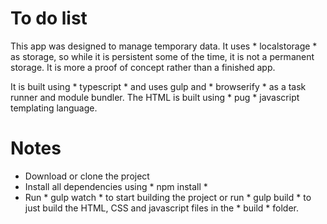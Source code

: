 # To do list

This app was designed to manage temporary data. It uses * localstorage * as storage, so while it is persistent some of the time, it is not a permanent storage. It is more a proof of concept rather than a finished app.

It is built using * typescript * and uses gulp and * browserify * as a task runner and module bundler. The HTML is built using * pug * javascript templating language.

# Notes
- Download or clone the project
- Install all dependencies using * npm install *
- Run * gulp watch * to start building the project or run * gulp build * to just build the HTML, CSS and javascript files in the * build * folder.
